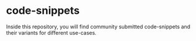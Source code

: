 # code-snippets
Inside this repository, you will find community submitted code-snippets and their variants for different use-cases.
